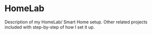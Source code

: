 # HomeLab
Description of my HomeLab/ Smart Home setup.  Other related projects included with step-by-step of how I set it up. 
